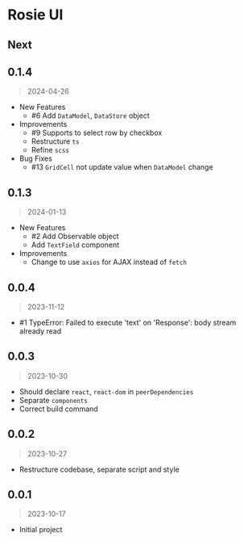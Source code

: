 # Rosie UI

## Next

## 0.1.4
> 2024-04-26

- New Features
  - #6 Add `DataModel`, `DataStore` object
- Improvements
  - #9 Supports to select row by checkbox
  - Restructure `ts`
  - Refine `scss`
- Bug Fixes
  - #13 `GridCell` not update value when `DataModel` change

## 0.1.3
> 2024-01-13

- New Features
  - #2 Add Observable object
  - Add `TextField` component
- Improvements
  - Change to use `axios` for AJAX instead of `fetch`

## 0.0.4
> 2023-11-12

- #1 TypeError: Failed to execute 'text' on 'Response': body stream already read

## 0.0.3
> 2023-10-30

- Should declare `react`, `react-dom` in `peerDependencies`
- Separate `components`
- Correct build command

## 0.0.2
> 2023-10-27

- Restructure codebase, separate script and style

## 0.0.1
> 2023-10-17

- Initial project
